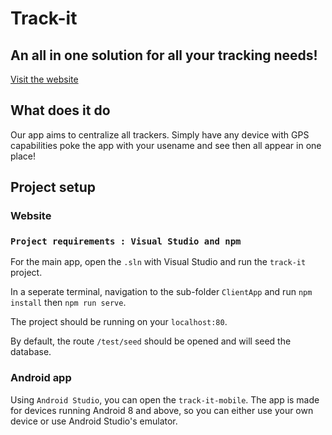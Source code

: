 # Track-it
## An all in one solution for all your tracking needs!

[Visit the website](track-it.aggroserver.tech)

## What does it do
Our app aims to centralize all trackers. Simply have any device with GPS capabilities poke the app with your usename and see then all appear in one place!

## Project setup

### Website
### `Project requirements : Visual Studio and npm`

For the main app, open the `.sln` with Visual Studio and run the `track-it` project. 

In a seperate terminal, navigation to the sub-folder `ClientApp` and run `npm install` then `npm run serve`.

The project should be running on your `localhost:80`.

By default, the route `/test/seed` should be opened and will seed the database.

### Android app
Using `Android Studio`, you can open the `track-it-mobile`. The app is made for devices running Android 8 and above, so you can either use your own device or use Android Studio's emulator.

